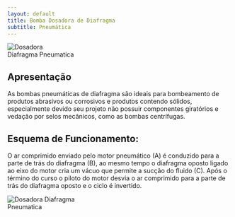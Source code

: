 ```yaml
---
layout: default
title: Bomba Dosadora de Diafragma 
subtitle: Pneumática
---
```


<img class="img-responsive pull-right" style="max-width: 30%;" src="../../website/images/Dosadora Diafragma Pneumatica 2.jpg" alt="Dosadora Diafragma Pneumatica">

## Apresentação

As bombas pneumáticas de diafragma são ideais para bombeamento de produtos abrasivos ou corrosivos e produtos contendo sólidos, especialmente devido seu projeto não possuir componentes giratórios e vedação por selos mecânicos, como as bombas centrífugas.

## Esquema de Funcionamento:

O ar comprimido enviado pelo motor pneumático (A) é conduzido para a parte de trás do diafragma (B), ao mesmo tempo o diafragma oposto ligado ao eixo do motor cria um vácuo que permite a sucção do fluido (C). Após o término do curso o piloto do motor desvia o ar comprimido para a parte de trás do diafragma oposto e o ciclo é invertido.


<img class="img-responsive pull-right" style="max-width: 35%;" src="../../website/images/Dosadora diafragma pneumatica 1.png" alt="Dosadora Diafragma Pneumatica">


  
